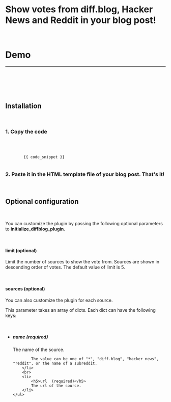  <h1 class="text-3xl">Show votes from diff.blog, Hacker News and Reddit in your blog post!</h1>

<br>
<h1 class="text-2xl underline">
    Demo
</h1>
<hr >
<br>
<br>

<div id="diffblog-votes"></div>
<script id="diffblogscript" async src="/static/js/plugin.js"></script>
<script>
    document.getElementById("diffblogscript").addEventListener("load", function () {
        initialize_diffblog_plugin(
            plugin_holder_id = "diffblog-votes",
            plugin_public_api_key = "***REMOVED***",
            limit=7
        );
    });
</script>


<br>
<br>
<h2 class="text-2xl underline">
    Installation
</h2>

<br>
<h3 class="text-xl">
    1. Copy the code
</h3>
<br>

<pre class="rounded-lg bg-white">
    <code class="language-html">
        {{ code_snippet }}
    </code>
</pre>

<h3 class="text-xl">
    2. Paste it in the HTML template file of your blog post. That's it!
</h3>
<br>

<h2 class="text-2xl underline">
    Optional configuration
</h2>

<br>

<p>
    You can customize the plugin by passing the following optional parameters to <b class="font-medium">initialize_diffblog_plugin</b>.
</p>

<br>

<p>
    <h4 class="font-medium">limit (optional)</h4>
    Limit the number of sources to show the vote from. Sources are shown in descending order of votes. The default value of limit is 5.
</p>

<br>

<h4 class="font-medium">sources (optional)</h4>
You can also customize the plugin for each source.

This parameter takes an array of dicts. Each dict can have the following keys:
<div class="pl-5">
    <br>
    <ul>
        <li>
            <h5>name  (required)</h5>
            The name of the source.
            <br>
            
            The value can be one of "*", "diff.blog", "hacker news", "reddit", or the name of a subreddit.
        </li>
        <br>
        <li>
            <h5>url  (required)</h5>
            The url of the source.
        </li>
    </ul>
</div> 
